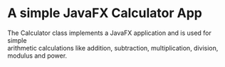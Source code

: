 # A simple JavaFX Calculator App
The Calculator class implements a JavaFX application and is used for simple<br>
arithmetic calculations like addition, subtraction, multiplication, division,<br>
modulus and power.
